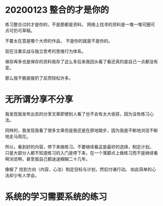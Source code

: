 
# 20200123 整合的才是你的

练习整合过的才是你的，不是那都是资料。 网络上找寻的资料是一堆一堆可圈可点可扔可草稿。 

不要太在意是哪个大师的作品， 不是你的就是不是你的。  

现在注重实战与独立思考的思维行为体系。

保存再多也是保存的资料我存了这么多后来我回头看了看还真的是自己一点都没有变。 

那么我干脆直接扔了反而轻松许多。


# 无所谓分享不分享

我发现我发布出去的分享文章即使别人看了也不会有太大收获，因为没有练习心法。

同样的，我发现我看了很多文章但是我还是在原地踏步，因为我是不断地浏览不断地走马观花。

所以，看到好的内容，停下来做练习。不要继续看这是最好的选择，制定计划。 只是大部分人都不知道练习的入门是停下来，在一个落脚点上做练习而不是继续看啊浏览啊，甚至我自己都迷迷糊糊二十几年。

像极了 找到方向（内容，心法）制定目标与计划，然后付诸行动。  如此简单的心法却少有人学会。 


# 系统的学习需要系统的练习 

